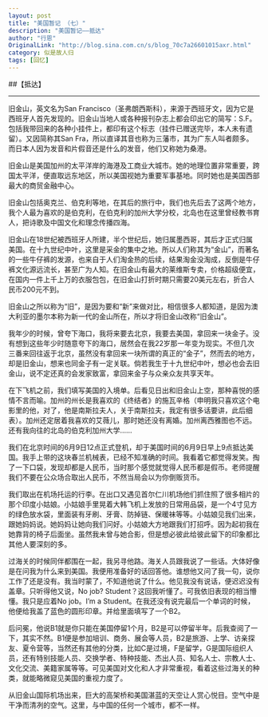 ```yaml
---
layout: post
title: "美国暂记 （七）"
description: "美国暂记——抵达"
author: "行恩"
OriginalLink: "http://blog.sina.com.cn/s/blog_70c7a26601015axr.html"
category: 似是故人归
tags: [回忆]
---
```


##【抵达】

---

旧金山，英文名为San Francisco（圣弗朗西斯科），来源于西班牙文，因为它是西班牙人首先发现的。旧金山当地人或各种报刊杂志上都会印出它的简写：S.F。包括我带回来的各种小挂件上，都印有这个标志（挂件已赠送完毕，本人未有遗留）。又因简称其San Fra，所以直译其音也称为三藩市，其为广东人叫者颇多。而日本人因为发音和片假音还是什么的发音，他们又称她为桑港。

旧金山是美国加州的太平洋岸的海港及工商业大城市。她的地理位置非常重要，跨国太平洋，便直取远东地区，所以美国视她为重要军事基地。同时她也是美国西部最大的商贸金融中心。

旧金山包括奥克兰、伯克利等地，在其后的旅行中，我们也先后去了这两个地方，我个人最为喜欢的是伯克利，在伯克利的加州大学分校，北岛也在这里曾经教书育人，把诗歌及中国文化和理念传播四海。

旧金山在18世纪被西班牙人所建，半个世纪后，她归属墨西哥，其后才正式归属美国。在十九世纪中叶，这里是采金的集中之地。所以人们称其为“金山”，而著名的一些牛仔裤的发源，也来自于人们淘金热的后续，结果淘金没淘成，反倒是牛仔裤文化源远流长，甚至广为人知。在旧金山有最大的莱维斯专卖，价格超级便宜，在国内一件上千上万的衣服包包，在旧金山打折时期只需要20美元左右，折合人民币200元不到。

旧金山之所以称为“旧”，是因为要和“新”来做对比，相信很多人都知道，是因为澳大利亚的墨尔本称为新一代的金山所在，所以才将旧金山改称“旧金山”。 

我年少的时候，曾夸下海口，我将来要去北京，我要去美国，拿回来一块金子。没有想到这些年少时随意夸下的海口，居然会在我22岁那一年变为现实。不但几次三番来回往返于北京，虽然没有拿回来一块所谓的真正的“金子”，然而去的地方，却是旧金山，想来也同金子有一定关联。倘若我生于十九世纪中叶，想必也会去旧金山，说不定还真的会发家致富，拿回来金子与众亲众友共享天年。

在下飞机之前，我们填写美国的入境单。后看见日出和旧金山上空，那种喜悦的感情不言而喻。加州的州长是我喜欢的《终结者》的施瓦辛格（申明我只喜欢这个电影里的他，对了，他是南斯拉夫人，关于南斯拉夫，我定有很多话要讲，此后细表）。加州还定居着我喜欢的艾薇儿，那时她还没有离婚。加州离西雅图也不远。还有我向往的北岛的伯克利加州大学……

我们在北京时间的6月9日12点正式登机，却于美国时间的6月9日早上9点抵达美国。我手上带的这块春兰机械表，已经不知准确的时间。我看着它都觉得发笑。掏了一下口袋，发现却都是人民币，当时那个感觉就觉得人民币都是假币。老师提醒我们不要在公众场合取出人民币，不然当局会以为你倒贩货币。

我们取出在机场托运的行李。在出口又遇见首尔仁川机场他们抓住照了很多相片的那个印度小姑娘。小姑娘手里晃着大韩飞机上发放的日常用品袋，是一个4寸见方的绿色放水袋，里面装有牙刷、牙膏、防掉链、保暖袜等等。小姑娘见我们出来，跟她妈妈说。她妈妈让她向我们问好。小姑娘大方地跟我们打招呼。因为起初我在她靠背的椅子后面坐。虽然我未曾与她合影，但是想必彼此给彼此留下的印象都比其他人要深刻的多。

过海关的时候同伴都围在一起，我另寻他路。海关人员跟我说了一些话。大体好像是在问我为什么来到美国。我便用准备好的话回答他。谁想他又问了我一句，说你工作了还是没有。我当时蒙了，不知道他说了什么。他见我没有说话，便迟迟没有盖章。只听得他又说，No job? Student？这回我听懂了。可我依旧表现的相当懵懂。我只是应着No job。I’m a Student。在我还没有说完最后一个单词的时候，他便给我盖了蓝色的圆形印章。并给里面填写了一个B2。

后问冕，他说B1就是你只能在美国停留1个月，B2是可以停留半年。后我查阅了一下，其实不然。B1便是参加培训、商务、展会等人员，B2是旅游、上学、访亲探友、夏令营等，当然还有其他的分类，比如C是过境，F是留学，G是国际组织人员，还有特别技能人员、交换学者、特种技能、杰出人员、知名人士、宗教人士、文化交流、美籍家属等等。可见美国对文化和人才非常重视，看着这些过海关的种类，就能略微窥见美国的重视力度了。

从旧金山国际机场出来，巨大的高架桥和美国湛蓝的天空让人赏心悦目。空气中是干净而清冽的空气。这里，与中国的任何一个城市，都不一样。
